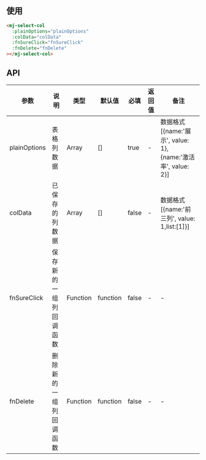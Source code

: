 <!--
 * @Description: 表格展示列组件
 * @Author: panrui
 * @Date: 2021-06-07 14:52:07
 * @LastEditTime: 2021-06-11 17:49:29
 * @LastEditors: panrui
 * 不忘初心,不负梦想
-->

## 使用

```html
<mj-select-col
  :plainOptions="plainOptions"
  :colData="colData"
  :fnSureClick="fnSureClick"
  :fnDelete="fnDelete"
></mj-select-col>
```

## API

| 参数         | 说明                   | 类型     | 默认值   | 必填  | 返回值 | 备注                                                         |
| ------------ | ---------------------- | -------- | -------- | ----- | ------ | ------------------------------------------------------------ |
| plainOptions | 表格列数据             | Array    | []       | true  | -      | 数据格式 [{name:'展示', value: 1},{name:'激活率', value: 2}] |
| colData      | 已保存的列数据         | Array    | []       | false | -      | 数据格式 [{name:'前三列', value: 1,list:[1]}]                |
| fnSureClick  | 保存新的一组列回调函数 | Function | function | false | -      | -                                                            |
| fnDelete     | 删除新的一组列回调函数 | Function | function | false | -      | -                                                            |

<!-- | defaultValue | 默认选中的值           | String   | -        | false | ------ | -->
